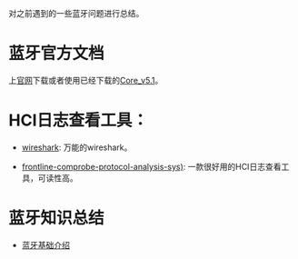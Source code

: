 对之前遇到的一些蓝牙问题进行总结。

# 蓝牙官方文档

上[官网](https://www.bluetooth.com)下载或者使用已经下载的[Core_v5.1](./doc/Core_v5.1.pdf)。

# HCI日志查看工具：

  * [wireshark](https://www.wireshark.org/#download): 万能的wireshark。  
  
  * [frontline-comprobe-protocol-analysis-sys)](https://frontline-comprobe-protocol-analysis-sys.software.informer.com/): 一款很好用的HCI日志查看工具，可读性高。


# 蓝牙知识总结

  * [蓝牙基础介绍](./doc/bluetooth_introduce.pdf)
